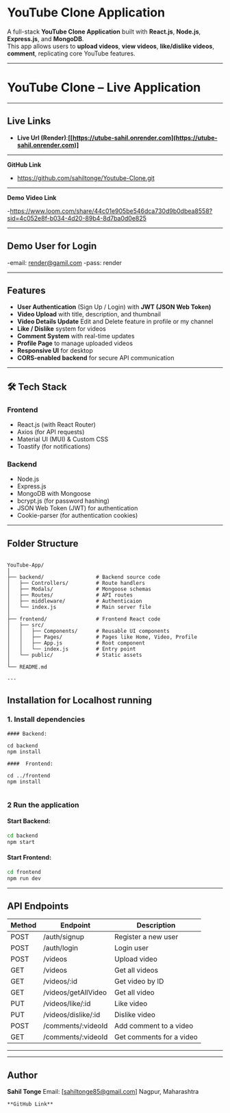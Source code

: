 #  YouTube Clone Application

A full-stack **YouTube Clone Application** built with **React.js**, **Node.js**, **Express.js**, and **MongoDB**.  
This app allows users to **upload videos**, **view videos**, **like/dislike videos**, **comment**, replicating core YouTube features.

---
#  YouTube Clone – Live Application

---

## Live Links


- **Live Url (Render)**:**[[https://utube-sahil.onrender.com](https://utube-sahil.onrender.com)]**


---
 **GitHub Link**

- https://github.com/sahiltonge/Youtube-Clone.git

---
**Demo Video Link**

-https://www.loom.com/share/44c01e905be546dca730d9b0dbea8558?sid=4c052e8f-b034-4d20-89b4-8d7ba0d0e825


---
## Demo User for Login

-email: render@gamil.com
-pass:  render

---

##  Features

- **User Authentication** (Sign Up / Login) with **JWT (JSON Web Token)**  
- **Video Upload** with title, description, and thumbnail  
- **Video Details Update** Edit and Delete feature in profile or my channel
- **Like / Dislike** system for videos  
- **Comment System** with real-time updates  
- **Profile Page** to manage uploaded videos  
- **Responsive UI** for desktop   
- **CORS-enabled backend** for secure API communication  

---

## 🛠 Tech Stack

### **Frontend**
- React.js (with React Router)
- Axios (for API requests)
- Material UI (MUI) & Custom CSS
- Toastify (for notifications)

### **Backend**
- Node.js
- Express.js
- MongoDB with Mongoose
- bcrypt.js (for password hashing)
- JSON Web Token (JWT) for authentication
- Cookie-parser (for authentication cookies)

---

##  Folder Structure

```

YouTube-App/
│
├── backend/                 # Backend source code
│   ├── Controllers/         # Route handlers
│   ├── Modals/              # Mongoose schemas
│   ├── Routes/              # API routes
│   ├── middleware/          # Authenticaion
│   └── index.js             # Main server file
│
├── frontend/                # Frontend React code
│   ├── src/
│   │   ├── Components/      # Reusable UI components
│   │   ├── Pages/           # Pages like Home, Video, Profile
│   │   ├── App.js           # Root component
│   │   └── index.js         # Entry point
│   └── public/              # Static assets
│
└── README.md

---
```
##  Installation for Localhost running

### 1. Install dependencies
```
#### Backend:

cd backend
npm install

####  Frontend:

cd ../frontend
npm install


```

### 2 Run the application

#### Start Backend:

```bash
cd backend
npm start
```

#### Start Frontend:

```bash
cd frontend
npm run dev
```

---

##  API Endpoints

| Method | Endpoint             | Description              |
| ------ | -------------------- | ------------------------ |
| POST   | /auth/signup         | Register a new user      |
| POST   | /auth/login          | Login user               |
| POST   | /videos              | Upload video             |
| GET    | /videos              | Get all videos           |
| GET    | /videos/:id          | Get video by ID          |
| GET    | /videos/getAllVideo  | Get all video            |
| PUT    | /videos/like/:id     | Like video               |
| PUT    | /videos/dislike/:id  | Dislike video            |
| POST   | /comments/:videoId   | Add comment to a video   |
| GET    | /comments/:videoId   | Get comments for a video |

---




---

##  Author

**Sahil Tonge**
 Email: [sahiltonge85@gmail.com]
 Nagpur, Maharashtra

```
**GitHub Link**

